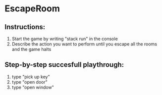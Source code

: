 # EscapeRoom

## Instructions:
1. Start the game by writing "stack run" in the console
2. Describe the action you want to perform until you escape all the rooms and the game halts

## Step-by-step succesfull playthrough:
1. type "pick up key"
2. type "open door"
3. type "open window"
